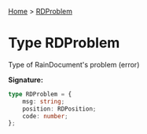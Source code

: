 [Home](../index.md) &gt; [RDProblem](./rdproblem.md)

# Type RDProblem

Type of RainDocument's problem (error)

<b>Signature:</b>

```typescript
type RDProblem = {
    msg: string;
    position: RDPosition;
    code: number;
};
```
